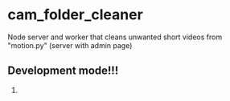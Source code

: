 # cam_folder_cleaner
Node server and worker that cleans unwanted short videos from "motion.py" (server with admin page)

## Development mode!!!

1.